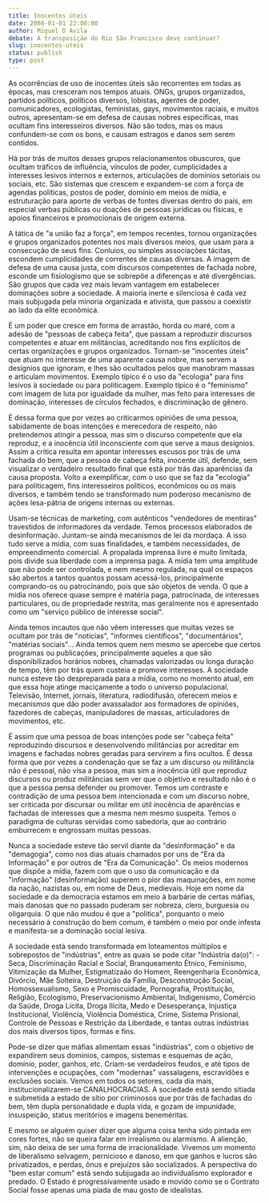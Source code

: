 ```yaml
---
title: Inocentes úteis
date: 2008-01-01 22:00:00
author: Miguel D Avila
debate: A transposição do Rio São Francisco deve continuar?
slug: inocentes-uteis
status: publish 
type: post
---
```


As ocorrências de uso de inocentes úteis são recorrentes em todas as épocas, mas cresceram nos tempos atuais. ONGs, grupos organizados, partidos políticos, políticos diversos, lobistas, agentes de poder, comunicadores, ecologistas, feministas, gays, movimentos raciais, e muitos outros, apresentam-se em defesa de causas nobres específicas, mas ocultam fins interesseiros diversos. Não são todos, mas os maus confundem-se com os bons, e causam estragos e danos sem serem contidos.  

  

Há por trás de muitos desses grupos relacionamentos obuscuros, que ocultam tráficos de influência, vínculos de poder, cumplicidades a interesses lesivos internos e externos, articulações de domínios setoriais ou sociais, etc. São sistemas que crescem e expandem-se com a força de agendas políticas, postos de poder, domínio em meios de mídia, e estruturação para aporte de verbas de fontes diversas dentro do país, em especial verbas públicas ou doações de pessoas jurídicas ou físicas, e apoios financeiros e promocionais de origem externa.   

  

A tática de "a união faz a força", em tempos recentes, tornou organizações e grupos organizados potentes nos mais diversos meios, que usam para a consecução de seus fins. Conluios, ou simples associações tácitas, escondem cumplicidades de correntes de causas diversas. A imagem de defesa de uma causa justa, com discursos competentes de fachada nobre, esconde um fisiologismo que se sobrepõe a diferenças e até divergências. São grupos que cada vez mais levam vantagem em estabelecer dominações sobre a sociedade. A maioria inerte e silenciosa é cada vez mais subjugada pela minoria organizada e ativista, que passou a coexistir ao lado da elite econômica.   

  

É um poder que cresce em forma de arrastão, horda ou maré, com a adesão de "pessoas de cabeça feita", que passam a reproduzir discursos competentes e atuar em militâncias, acreditando nos fins explícitos de certas organizações e grupos organizados. Tornam-se "inocentes úteis" que atuam no interesse de uma aparente causa nobre, mas servem a desígnios que ignoram, e lhes são ocultados pelos que manobram massas e articulam movimentos. Exemplo típico é o uso da "ecologia" para fins lesivos à sociedade ou para politicagem. Exemplo típico é o "feminismo" com imagem de luta por igualdade da mulher, mas feito para interesses de dominação, interesses de círculos fechados, e discriminação de gênero.  

  

É dessa forma que por vezes ao criticarmos opiniões de uma pessoa, sabidamente de boas intenções e merecedora de respeito, não pretendemos atingir a pessoa, mas sim o discurso competente que ela reproduz, e a inocência útil inconsciente com que serve a maus desígnios. Assim a crítica resulta em apontar interesses escusos por trás de uma fachada do bem, que a pessoa de cabeça feita, inocente útil, defende, sem visualizar o verdadeiro resultado final que está por trás das aparências da causa proposta. Volto a exemplificar, com o uso que se faz da "ecologia" para politicagem, fins interesseiros políticos, econômicos ou os mais diversos, e também tendo se transformado num poderoso mecanismo de ações lesa-pátria de origens internas ou externas.   

  

Usam-se técnicas de marketing, com autênticos "vendedores de mentiras" travestidos de informadores da verdade. Temos processos elaborados de desinformação. Juntam-se ainda mecanismos de lei da mordaça. A isso tudo serve a mídia, com suas finalidades, e também necessidades, de empreendimento comercial. A propalada imprensa livre é muito limitada, pois divide sua liberdade com a imprensa paga. A mídia tem uma amplitude que não pode ser controlada, e nem mesmo regulada, na qual os espaços são abertos a tantos quantos possam acessá-los, principalmente comprando-os ou patrocinando, pois que são objetos de venda. O que a mídia nos oferece quase sempre é matéria paga, patrocinada, de interesses particulares, ou de propriedade restrita, mas geralmente nos é apresentado como um "serviço público de interesse social".  

  

Ainda temos incautos que não vêem interesses que muitas vezes se ocultam por trás de "notícias", "informes científicos", "documentários", "matérias sociais"... Ainda temos quem nem mesmo se apercebe que certos programas ou publicações, principalmente aqueles a que são disponibilizados horários nobres, chamadas valorizadas ou longa duração de tempo, têm por trás quem custeia e promove interesses. A sociedade nunca esteve tão despreparada para a mídia, como no momento atual, em que essa hoje atinge maciçamente a todo o universo populacional. Televisão, Internet, jornais, literatura, radiodifusão, oferecem meios e mecanismos que dão poder avassalador aos formadores de opiniões, fazedores de cabeças, manipuladores de massas, articuladores de movimentos, etc.   

  

É assim que uma pessoa de boas intenções pode ser "cabeça feita" reproduzindo discursos e desenvolvendo militâncias por acreditar em imagens e fachadas nobres geradas para servirem a fins ocultos. É dessa forma que por vezes a condenação que se faz a um discurso ou militância não é pessoal, não visa a pessoa, mas sim a inocência útil que reproduz discursos ou produz militâncias sem ver que o objetivo e resultado não é o que a pessoa pensa defender ou promover. Temos um contraste e contradição de uma pessoa bem intencionada e com um discurso nobre, ser criticada por discursar ou militar em útil inocência de aparências e fachadas de interesses que a mesma nem mesmo suspeita. Temos o paradigma de culturas servidas como sabedoria, que ao contrário emburrecem e engrossam muitas pessoas.   

  

Nunca a sociedade esteve tão servil diante da "desinformação" e da "demagogia", como nos dias atuais chamados por uns de "Era da Informação" e por outros de "Era da Comunicação". Os meios modernos que dispõe a mídia, fazem com que o uso da comunicação e da "informação" (desinformação) superem o pior das maquinações, em nome da nação, nazistas ou, em nome de Deus, medievais. Hoje em nome da sociedade e da democracia estamos em meio à barbárie de certas máfias, mais danosas que no passado puderam ser nobreza, clero, burguesia ou oligarquia. O que não mudou é que a "política", porquanto o meio necessário à construção do bem comum, é também o meio por onde infesta e manifesta-se a dominação social lesiva.  

  

A sociedade está sendo transformada em loteamentos múltiplos e sobrepostos de "indústrias", entre as quais se pode citar "Indústria da(o)": - Seca, Discriminação Racial e Social, Branqueamento Étnico, Feminismo, Vitimização da Mulher, Estigmatizaão do Homem, Reengenharia Econômica, Divórcio, Mãe Solteira, Destruição da Família, Desconstrução Social, Homossexualismo, Sexo e Promiscuidade, Pornografia, Prostituição, Religião, Ecologismo, Preservacionismo Ambiental, Indigenismo, Comércio da Saúde, Droga Lícita, Droga Ilícita, Medo e Desesperança, Injustiça Institucional, Violência, Violência Doméstica, Crime, Sistema Prisional, Controle de Pessoas e Restrição da Liberdade, e tantas outras indústrias dos mais diversos tipos, formas e fins.   

  

Pode-se dizer que máfias alimentam essas "indústrias", com o objetivo de expandirem seus domínios, campos, sistemas e esquemas de ação, domínio, poder, ganhos, etc. Criam-se verdadeiros feudos, e até tipos de intervenções e ocupações, com "modernas" vassalagens, escravidões e exclusões sociais. Vemos em todos os setores, cada dia mais, institucionalizarem-se CANALHOCRACIAS. A sociedade está sendo sitiada e submetida a estado de sítio por criminosos que por trás de fachadas do bem, têm dupla personalidade e dupla vida, e gozam de impunidade, insuspeição, status meritórios e imagens beneméritas.  

  

E mesmo se alguém quiser dizer que alguma coisa tenha sido pintada em cores fortes, não se queira falar em irrealismo ou alarmismo. A alienção, sim, não deixa de ser uma forma de irracionalidade. Vivemos um momento de liberalismo selvagem, pernicioso e danoso, em que ganhos e lucros são privatizados, e perdas, ônus e prejuízos são socializados. A perspectiva do "bem estar comum" está sendo subjugada ao individualismo explorador e predado. O Estado é progressivamente usado e movido como se o Contrato Social fosse apenas uma piada de mau gosto de idealistas.
